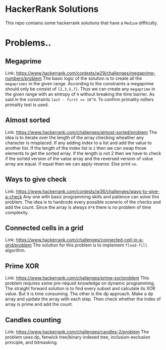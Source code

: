 # HackerRank Solutions
This repo contains some hackerrank solutions that have a `Medium` difficulty.

# Problems.. 
## Megaprime
Link: https://www.hackerrank.com/contests/w29/challenges/megaprime-numbers/problem
The basic logic of the solution is to create all the `megaprimes` in the given range. 
According to the constraints a megaprime should only be consist of `[2,3,5,7]`. Thus we can create any `megaprime` in the given range with an entropy of `9` without breaking the time barrier. As said in the constraints ```last - first <= 10^9```. 
To confirm primality millers primality test is used.
## Almost sorted
Link: https://www.hackerrank.com/challenges/almost-sorted/problem
The idea is to iterate over the length of the array checking wheather any character is misplaced. If any adding index to a list and add the value to another list. If the length of the index list is `2` then we can swap those elements to get the sorted array. If the length is not 2 then we have to check if the sorted version of the value array and the reversed version of value array are equal. If equal then we can apply reverse. Else print `no`.
## Ways to give check
Link: https://www.hackerrank.com/contests/w36/challenges/ways-to-give-a-check
Any one with basic programming skills and patience can solve this problem. The idea is to hardcode every possible scenerio of the checks and add the count. Since the array is always `8*8` there is no problem of time complexity.
## Connected cells in a grid
Link: https://www.hackerrank.com/challenges/connected-cell-in-a-grid/problem
The solution for this problem is to implement `flood-fill` algorithm.
## Prime XOR
Link: https://www.hackerrank.com/challenges/prime-xor/problem
This problem requires some pre-requsit knowledge on dynamic programming. The straight forward solution is to find every subset and calculate its XOR value. But it is time consuming. The other is the dp approach. Make a dp array and update the array with each step. Then check whether the index of array is prime and add the count.
## Candles counting
Link: https://www.hackerrank.com/challenges/candles-2/problem
The problem uses dp, fenwick tree/binary indexed tree, inclusion-exclusion principle, and bitmasking.